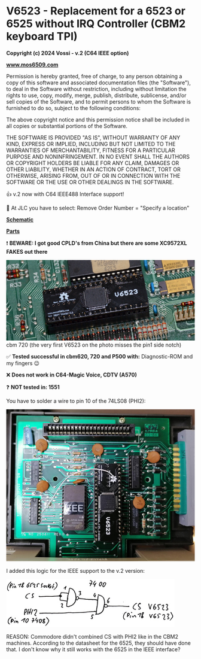 # V6523 - Replacement for a 6523 or 6525 without IRQ Controller (CBM2 keyboard TPI)  

**Copyright (c) 2024 Vossi - v.2 (C64 IEEE option)**

**www.mos6509.com**

Permission is hereby granted, free of charge, to any person obtaining a copy
of this software and associated documentation files (the "Software"), to deal
in the Software without restriction, including without limitation the rights
to use, copy, modify, merge, publish, distribute, sublicense, and/or sell
copies of the Software, and to permit persons to whom the Software is
furnished to do so, subject to the following conditions:

The above copyright notice and this permission notice shall be included in all
copies or substantial portions of the Software.

THE SOFTWARE IS PROVIDED "AS IS", WITHOUT WARRANTY OF ANY KIND, EXPRESS OR
IMPLIED, INCLUDING BUT NOT LIMITED TO THE WARRANTIES OF MERCHANTABILITY,
FITNESS FOR A PARTICULAR PURPOSE AND NONINFRINGEMENT. IN NO EVENT SHALL THE
AUTHORS OR COPYRIGHT HOLDERS BE LIABLE FOR ANY CLAIM, DAMAGES OR OTHER
LIABILITY, WHETHER IN AN ACTION OF CONTRACT, TORT OR OTHERWISE, ARISING FROM,
OUT OF OR IN CONNECTION WITH THE SOFTWARE OR THE USE OR OTHER DEALINGS IN THE
SOFTWARE.

:thumbsup: v.2 now with C64 IEEE488 Interface support!

:pushpin: At JLC you have to select: Remove Order Number = "Specify a location"

**[Schematic](https://github.com/vossi1/v6523/blob/master/v6523_v2.png)**

**[Parts](https://github.com/vossi1/v6523/blob/master/parts.txt)**

:exclamation: **BEWARE: I got good CPLD's from China but there are some XC9572XL FAKES out there**

![V6523 720-photo](https://github.com/vossi1/v6523/blob/master/v6523_v1_photo2.jpg)
cbm 720 (the very first V6523 on the photo misses the pin1 side notch)

:white_check_mark: **Tested successful in cbm620, 720 and P500 with:** Diagnostic-ROM and my fingers :wink:

:x: **Does not work in C64-Magic Voice, CDTV (A570)**

:question: **NOT tested in: 1551**

You have to solder a wire to pin 10 of the 74LS08 (PHI2):

![V6523 ieee-photo](https://github.com/vossi1/v6523/blob/master/v6523_ieee_photo.jpg)

I added this logic for the IEEE support to the v.2 version:

![V6523 ieee-logic](https://github.com/vossi1/v6523/blob/master/v6523_ieee-logic.jpg)

REASON: Commodore didn't combined CS with PHI2 like in the CBM2 machines.
According to the datasheet for the 6525, they should have done that.
I don't know why it still works with the 6525 in the IEEE interface?
